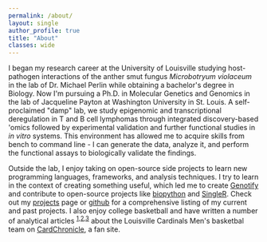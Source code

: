 ```yaml
---
permalink: /about/
layout: single
author_profile: true
title: "About"
classes: wide
---
```


I began my research career at the University of Louisville studying host-pathogen interactions of the anther smut fungus *Microbotryum violaceum* in the lab of Dr. Michael Perlin while obtaining a bachelor's degree in Biology. Now I'm pursuing a Ph.D. in Molecular Genetics and Genomics in the lab of Jacqueline Payton at Washington University in St. Louis. A self-proclaimed "damp" lab, we study epigenomic and transcriptional deregulation in T and B cell lymphomas through integrated discovery-based 'omics followed by experimental validation and further functional studies in *in vitro* systems. This environment has allowed me to acquire skills from bench to command line - I can generate the data, analyze it, and perform the functional assays to biologically validate the findings.

Outside the lab, I enjoy taking on open-source side projects to learn new programming languages, frameworks, and analysis techniques. I try to learn in the context of creating something useful, which led me to create [Genotify] and contribute to open-source projects like [biopython] and [SingleR]. Check out my [projects] page or [github] for a comprehensive listing of my current and past projects. I also enjoy college basketball and have written a number of analytical articles <sup>[1],[2],[3]</sup> about the Louisville Cardinals Men's basketbal team on [CardChronicle], a fan site. 

[projects]: https://j-andrews7.github.io/projects/
[CardChronicle]: https://www.cardchronicle.com
[github]: https://github.com/j-andrews7
[Genotify]: https://github.com/j-andrews7/Genotify
[biopython]: https://biopython.org/
[SingleR]: https://bioconductor.org/packages/devel/bioc/html/SingleR.html
[1]: https://www.cardchronicle.com/2019/1/23/18195443/the-unexpected-rise-of-christen-cunningham-by-the-numbers
[2]: https://www.cardchronicle.com/2019/2/1/18206414/navigating-the-gauntlet-unc-vt
[3]: https://www.cardchronicle.com/2019/2/9/18218035/navigating-the-gauntlet-florida-st-duke